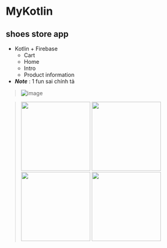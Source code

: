 # MyKotlin

## shoes store app 
  
- Kotlin + Firebase 
  - Cart
  - Home
  - Intro
  - Product information
- **_Note_** : 1 fun sai chính tả
  
> ![image](https://github.com/dnthchung/MyKotlin/assets/86117554/6a94a6e0-ff91-470e-bcb6-09ee904203ff)

> <img src="https://github.com/dnthchung/MyKotlin/assets/86117554/d6514446-e68f-43f7-a7a9-096dddc4fcaf" width="180">
> <img src="https://github.com/dnthchung/MyKotlin/assets/86117554/8659facc-6141-48fc-9ebc-cff90017108e" width="180">
> <img src="https://github.com/dnthchung/MyKotlin/assets/86117554/3e5e0d2a-a8f4-4c20-8320-40b549f7562a" width="180">
> <img src="https://github.com/dnthchung/MyKotlin/assets/86117554/fdc9e831-568d-4b57-9f6a-c1bf31436cce" width="180">




